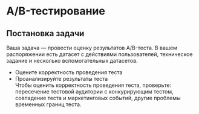# A/B-тестирование
## Постановка задачи
Ваша задача — провести оценку результатов A/B-теста. В вашем распоряжении есть датасет с действиями пользователей, техническое задание и несколько
вспомогательных датасетов.
- Оцените корректность проведения теста
- Проанализируйте результаты теста
<br> Чтобы оценить корректность проведения теста, проверьте: пересечение тестовой аудитории с конкурирующим тестом, совпадение теста и маркетинговых событий, другие проблемы временных границ теста.
